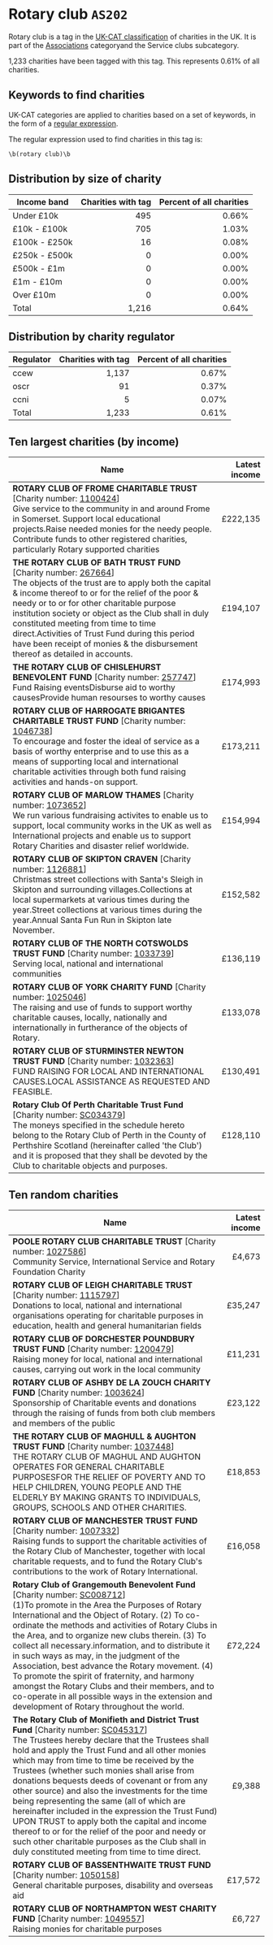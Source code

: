 # Rotary club `AS202`

Rotary club is a tag in the [UK-CAT classification](../tag_list.md) of charities in the 
UK. It is part of the [Associations](AS.md) categoryand the Service clubs subcategory.

1,233 charities have been tagged with this tag.
This represents 0.61% of all charities.

## Keywords to find charities

UK-CAT categories are applied to charities based on a set of keywords, in the form of a [regular expression](https://en.wikipedia.org/wiki/Regular_expression).

The regular expression used to find charities in this tag is:

`\b(rotary club)\b`



## Distribution by size of charity

Income band | Charities with tag | Percent of all charities
------------|-------------------:|-------------------------:
Under £10k | 495 | 0.66%
£10k - £100k | 705 | 1.03%
£100k - £250k | 16 | 0.08%
£250k - £500k | 0 | 0.00%
£500k - £1m | 0 | 0.00%
£1m - £10m | 0 | 0.00%
Over £10m | 0 | 0.00%
Total | 1,216 | 0.64%


## Distribution by charity regulator

Regulator | Charities with tag | Percent of all charities
------------|-------------------:|-------------------------:
ccew | 1,137 | 0.67%
oscr | 91 | 0.37%
ccni | 5 | 0.07%
Total | 1,233 | 0.61%


## Ten largest charities (by income)

Name | Latest income
-----|--------:
<strong>ROTARY CLUB OF FROME CHARITABLE TRUST</strong> [Charity number: [1100424](https://findthatcharity.uk/orgid/GB-CHC-1100424)]<br>Give service to the community in and around Frome in Somerset. Support local educational projects.Raise needed monies for the needy people. Contribute funds to other registered charities, particularly Rotary supported charities | £222,135
<strong>THE ROTARY CLUB OF BATH TRUST FUND</strong> [Charity number: [267664](https://findthatcharity.uk/orgid/GB-CHC-267664)]<br>The objects of the trust are to apply both the capital & income thereof to or for the relief of the poor & needy or to or for other charitable purpose institution society or object as the Club shall in duly constituted meeting from time to time direct.Activities of Trust Fund during this period have been receipt of monies & the disbursement thereof as detailed in accounts. | £194,107
<strong>THE ROTARY CLUB OF CHISLEHURST BENEVOLENT FUND</strong> [Charity number: [257747](https://findthatcharity.uk/orgid/GB-CHC-257747)]<br>Fund Raising eventsDisburse aid to worthy causesProvide human resourses to worthy causes | £174,993
<strong>ROTARY CLUB OF HARROGATE BRIGANTES CHARITABLE TRUST FUND</strong> [Charity number: [1046738](https://findthatcharity.uk/orgid/GB-CHC-1046738)]<br>To encourage and foster the ideal of service as a basis of worthy enterprise and to use this as a means of supporting local and international charitable activities through both fund raising activities and hands-on support. | £173,211
<strong>ROTARY CLUB OF MARLOW THAMES</strong> [Charity number: [1073652](https://findthatcharity.uk/orgid/GB-CHC-1073652)]<br>We run various fundraising activites to enable us to support, local community works in the UK as well as International projects and enable us to support Rotary Charities and disaster relief worldwide. | £154,994
<strong>ROTARY CLUB OF SKIPTON CRAVEN</strong> [Charity number: [1126881](https://findthatcharity.uk/orgid/GB-CHC-1126881)]<br>Christmas street collections with Santa's Sleigh in Skipton and surrounding villages.Collections at local supermarkets at various times during the year.Street collections at various times during the year.Annual Santa Fun Run in Skipton late November. | £152,582
<strong>ROTARY CLUB OF THE NORTH COTSWOLDS TRUST FUND</strong> [Charity number: [1033739](https://findthatcharity.uk/orgid/GB-CHC-1033739)]<br>Serving local, national and international communities | £136,119
<strong>ROTARY CLUB OF YORK CHARITY FUND</strong> [Charity number: [1025046](https://findthatcharity.uk/orgid/GB-CHC-1025046)]<br>The raising and use of funds to support worthy charitable causes, locally, nationally and internationally in furtherance of the objects of Rotary. | £133,078
<strong>ROTARY CLUB OF STURMINSTER NEWTON TRUST FUND</strong> [Charity number: [1032363](https://findthatcharity.uk/orgid/GB-CHC-1032363)]<br>FUND RAISING FOR LOCAL AND INTERNATIONAL CAUSES.LOCAL ASSISTANCE AS REQUESTED AND FEASIBLE. | £130,491
<strong>Rotary Club Of Perth Charitable Trust Fund</strong> [Charity number: [SC034379](https://findthatcharity.uk/orgid/GB-SC-SC034379)]<br>The moneys specified in the schedule hereto belong to the Rotary Club of Perth in the County of Perthshire Scotland (hereinafter called 'the Club') and it is proposed that they shall be devoted by the Club to charitable objects and purposes. | £128,110


## Ten random charities

Name | Latest income
-----|--------:
<strong>POOLE ROTARY CLUB CHARITABLE TRUST</strong> [Charity number: [1027586](https://findthatcharity.uk/orgid/GB-CHC-1027586)]<br>Community Service, International Service and Rotary Foundation Charity | £4,673
<strong>ROTARY CLUB OF LEIGH CHARITABLE TRUST</strong> [Charity number: [1115797](https://findthatcharity.uk/orgid/GB-CHC-1115797)]<br>Donations to local, national and international organisations operating for charitable purposes in education, health and general humanitarian fields | £35,247
<strong>ROTARY CLUB OF DORCHESTER POUNDBURY TRUST FUND</strong> [Charity number: [1200479](https://findthatcharity.uk/orgid/GB-CHC-1200479)]<br>Raising money for local, national and international causes, carrying out work in the local community | £11,231
<strong>ROTARY CLUB OF ASHBY DE LA ZOUCH CHARITY FUND</strong> [Charity number: [1003624](https://findthatcharity.uk/orgid/GB-CHC-1003624)]<br>Sponsorship of Charitable events and donations through the raising of funds from both club members and members of the public | £23,122
<strong>THE ROTARY CLUB OF MAGHULL & AUGHTON TRUST FUND</strong> [Charity number: [1037448](https://findthatcharity.uk/orgid/GB-CHC-1037448)]<br>THE ROTARY CLUB OF MAGHUL AND AUGHTON OPERATES FOR GENERAL CHARITABLE PURPOSESFOR THE RELIEF OF POVERTY AND TO HELP CHILDREN, YOUNG PEOPLE AND THE ELDERLY BY MAKING GRANTS TO INDIVIDUALS, GROUPS, SCHOOLS AND OTHER CHARITIES. | £18,853
<strong>ROTARY CLUB OF MANCHESTER TRUST FUND</strong> [Charity number: [1007332](https://findthatcharity.uk/orgid/GB-CHC-1007332)]<br>Raising funds to support the charitable activities of the Rotary Club of Manchester, together with local charitable requests, and to fund the Rotary Club's contributions to the work of Rotary International. | £16,058
<strong>Rotary Club of Grangemouth Benevolent Fund</strong> [Charity number: [SC008712](https://findthatcharity.uk/orgid/GB-SC-SC008712)]<br>(1)To promote in the Area the Purposes of Rotary International and the Object of Rotary. (2) To co-ordinate the methods and activities of Rotary Clubs in the Area, and to organize new clubs therein. (3) To collect all necessary.information, and to distribute it in such ways as may, in the judgment of the Association, best advance the Rotary movement. (4) To promote the spirit of fraternity, and harmony amongst the Rotary Clubs and their members, and to co-operate in all possible ways in the extension and development of Rotary throughout the world. | £72,224
<strong>The Rotary Club of Monifieth and District Trust Fund</strong> [Charity number: [SC045317](https://findthatcharity.uk/orgid/GB-SC-SC045317)]<br>The Trustees hereby declare that the Trustees shall hold and apply the Trust Fund and all other monies which may from time to time be received by the Trustees (whether such monies shall arise from donations bequests deeds of covenant or from any other source) and also the investments for the time being representing the same (all of which are hereinafter included in the expression the Trust Fund) UPON TRUST to apply both the capital and income thereof to or for the relief of the poor and needy or such other charitable purposes as the Club shall in duly constituted meeting from time to time direct. | £9,388
<strong>ROTARY CLUB OF BASSENTHWAITE TRUST FUND</strong> [Charity number: [1050158](https://findthatcharity.uk/orgid/GB-CHC-1050158)]<br>General charitable purposes, disability and overseas aid | £17,572
<strong>ROTARY CLUB OF NORTHAMPTON WEST CHARITY FUND</strong> [Charity number: [1049557](https://findthatcharity.uk/orgid/GB-CHC-1049557)]<br>Raising monies for charitable purposes | £6,727
